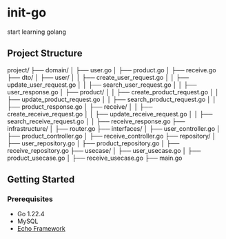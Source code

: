 # init-go
start learning golang 

## Project Structure

project/
├── domain/
│ ├── user.go
│ ├── product.go
│ ├── receive.go
├── dto/
│ ├── user/
│ │ ├── create_user_request.go
│ │ ├── update_user_request.go
│ │ ├── search_user_request.go
│ │ ├── user_response.go
│ ├── product/
│ │ ├── create_product_request.go
│ │ ├── update_product_request.go
│ │ ├── search_product_request.go
│ │ ├── product_response.go
│ ├── receive/
│ │ ├── create_receive_request.go
│ │ ├── update_receive_request.go
│ │ ├── search_receive_request.go
│ │ ├── receive_response.go
├── infrastructure/
│ ├── router.go
├── interfaces/
│ ├── user_controller.go
│ ├── product_controller.go
│ ├── receive_controller.go
├── repository/
│ ├── user_repository.go
│ ├── product_repository.go
│ ├── receive_repository.go
├── usecase/
│ ├── user_usecase.go
│ ├── product_usecase.go
│ ├── receive_usecase.go
├── main.go

## Getting Started

### Prerequisites

- Go 1.22.4
- MySQL
- [Echo Framework](https://echo.labstack.com/)